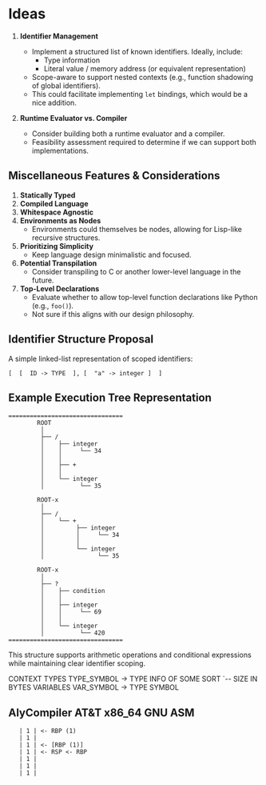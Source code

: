# Ideas

1. **Identifier Management**
   - Implement a structured list of known identifiers. Ideally, include:
     - Type information
     - Literal value / memory address (or equivalent representation)
   - Scope-aware to support nested contexts (e.g., function shadowing of global identifiers).
   - This could facilitate implementing `let` bindings, which would be a nice addition.

2. **Runtime Evaluator vs. Compiler**
   - Consider building both a runtime evaluator and a compiler.
   - Feasibility assessment required to determine if we can support both implementations.

## Miscellaneous Features & Considerations

1. **Statically Typed**
2. **Compiled Language**
3. **Whitespace Agnostic**
4. **Environments as Nodes**
   - Environments could themselves be nodes, allowing for Lisp-like recursive structures.
5. **Prioritizing Simplicity**
   - Keep language design minimalistic and focused.
6. **Potential Transpilation**
   - Consider transpiling to C or another lower-level language in the future.
7. **Top-Level Declarations**
   - Evaluate whether to allow top-level function declarations like Python (e.g., `foo()`).
   - Not sure if this aligns with our design philosophy.

## Identifier Structure Proposal

A simple linked-list representation of scoped identifiers:

```plaintext
[  [  ID -> TYPE  ], [  "a" -> integer ]  ]
```

## Example Execution Tree Representation

```plaintext
================================
        ROOT
         │
         ├── /
         │    ├── integer
         │    │     └── 34
         │    │
         │    ├── +
         │    │
         │    └── integer
         │          └── 35

        ROOT-x
         │
         ├── /
         │    └── +
         │         ├── integer
         │         │     └── 34
         │         │
         │         └── integer
         │               └── 35

        ROOT-x
         │
         ├── ?
         │    ├── condition
         │    │
         │    ├── integer
         │    │     └── 69
         │    │
         │    └── integer
         │          └── 420
================================
```

This structure supports arithmetic operations and conditional expressions while maintaining clear identifier scoping.

CONTEXT
   TYPES
      TYPE_SYMBOL -> TYPE INFO OF SOME SORT
                     `-- SIZE IN BYTES
   VARIABLES
      VAR_SYMBOL -> TYPE SYMBOL

## AlyCompiler AT&T x86_64 GNU ASM

```
   | 1 | <- RBP (1)
   | 1 |
   | 1 | <- [RBP (1)]
   | 1 | <- RSP <- RBP
   | 1 |
   | 1 |
   | 1 |
```